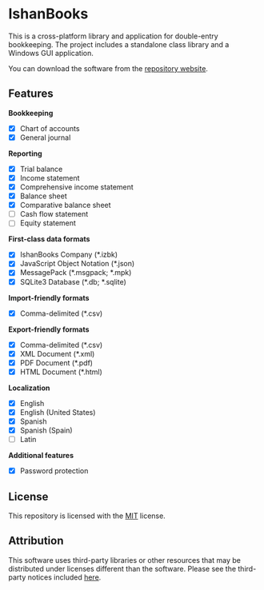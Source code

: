 <!--
README.md
Copyright (c) 2023 Ishan Pranav. All rights reserved.
Licensed under the MIT License.
-->

# IshanBooks
This is a cross-platform library and application for double-entry bookkeeping.
The project includes a standalone class library and a Windows GUI application.

You can download the software from the
[repository website](https://ishanpranav.github.io/ishan-books).
## Features
__Bookkeeping__
- [X] Chart of accounts
- [X] General journal

__Reporting__
- [X] Trial balance
- [X] Income statement
- [X] Comprehensive income statement
- [X] Balance sheet
- [X] Comparative balance sheet
- [ ] Cash flow statement
- [ ] Equity statement

__First-class data formats__
- [X] IshanBooks Company (*.izbk)
- [X] JavaScript Object Notation (\*.json)
- [X] MessagePack (\*.msgpack; \*.mpk)
- [X] SQLite3 Database (\*.db; \*.sqlite)

__Import-friendly formats__
- [X] Comma-delimited (*.csv)

__Export-friendly formats__
- [X] Comma-delimited (*.csv)
- [X] XML Document (*.xml)
- [X] PDF Document (*.pdf)
- [X] HTML Document (*.html)

__Localization__
- [X] English
- [X] English (United States)
- [X] Spanish
- [X] Spanish (Spain)
- [ ] Latin

__Additional features__
- [X] Password protection
## License
This repository is licensed with the [MIT](LICENSE.txt) license.
## Attribution
This software uses third-party libraries or other resources that may be
distributed under licenses different than the software. Please see the
third-party notices included [here](THIRD-PARTY-NOTICES.md).

